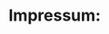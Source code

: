 <!--
.. title: about
.. slug: about
.. date: 2018-03-02 21:05:07 UTC+01:00
.. tags: 
.. category: 
.. link: 
.. description: 
.. type: text
-->

# Impressum:
